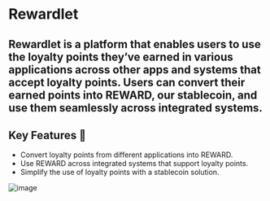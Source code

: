 # Rewardlet

## Rewardlet is a platform that enables users to use the loyalty points they’ve earned in various applications across other apps and systems that accept loyalty points. Users can convert their earned points into REWARD, our stablecoin, and use them seamlessly across integrated systems.

## Key Features 🚀

+ Convert loyalty points from different applications into REWARD.
+ Use REWARD across integrated systems that support loyalty points.
+ Simplify the use of loyalty points with a stablecoin solution.

![image](https://github.com/user-attachments/assets/e1a869d6-686e-4e27-a2a9-e1f3da4cef62)
